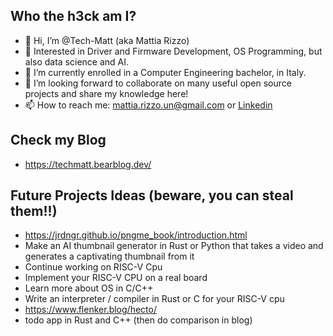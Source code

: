 ## Who the h3ck am I?
- 👋 Hi, I’m @Tech-Matt (aka Mattia Rizzo)
- 👀 Interested in Driver and Firmware Development, OS Programming, but also data science and AI.
- 🌱 I’m currently enrolled in a Computer Engineering bachelor, in Italy.
- 💞️ I’m looking forward to collaborate on many useful open source projects and share my knowledge here!
- 📫 How to reach me: mattia.rizzo.un@gmail.com or [Linkedin](https://www.linkedin.com/in/rizzo-mattia/)

## Check my Blog
- https://techmatt.bearblog.dev/

## Future Projects Ideas (beware, you can steal them!!)
- https://jrdngr.github.io/pngme_book/introduction.html
- Make an AI thumbnail generator in Rust or Python that takes a video and generates a captivating thumbnail from it
- Continue working on RISC-V Cpu
- Implement your RISC-V CPU on a real board
- Learn more about OS in C/C++
- Write an interpreter / compiler in Rust or C for your RISC-V cpu
- https://www.flenker.blog/hecto/
- todo app in Rust and C++ (then do comparison in blog)
